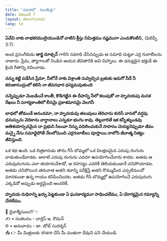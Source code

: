 ```yaml
---
title: "ఎడారిలో  సెలయేర్లు"
date: నవంబర్ 7
layout: devotional
lang: te
---
```


**ఏవేవి నాకు లాభకరములైయుండెనో వాటిని క్రీస్తు నిమిత్తము నష్టముగా ఎంచుకొంటిని**_ (ఫిలిప్పీ 3:7).

అంధ ప్రసంగీకుడు **జార్జి మాథ్సన్** గారిని సమాధి చేసినప్పుడు ఆ సమాధి చుట్టూ ఎర్ర గులాబీలను నాటారు. ప్రేమ, త్యాగాలతో నిండిన ఆయన జీవితానికి అవి చిహ్నాలు. ఈ ధన్యుడైన భక్తుడే ఈ క్రింది గీతాన్ని రచించాడు.

**నన్ను కట్టి పడేసిన ప్రేమా, నీలోనే నాకు విశ్రాంతి నువ్విచ్చిన బ్రతుకు ఇదుగో నీదే నీ కరుణాసంద్రంలో కలిసి నా జీవనధార ధన్యమవుతుంది**

**నన్నెప్పుడూ వెంబడించే కాంతీ, కొడిగట్టిన ఈ దీపాన్ని నీలో కలుపుకో నా హృదయపు మసక రేఖలు నీ సూర్యకాంతిలో లీనమై ప్రకాశమానమై వెలగనీ**

**బాధలో తోడుండే ఆనందమా, నా హృదయపు తలుపులు తెరిచాను కురిసే వానలో వర్షపు ధనుస్సును వెదికాను వాగ్దానాలు ఎన్నడూ భంగం కావు. తెల్లవారితే ఇక కన్నీళ్ళుండవు అతిశయాస్పదమైన నా ప్రభుని సిలువా నిన్ను వదిలించుకునే సాహసం చెయ్యనెప్పుడూ జీవం మన్నై నేను సమాధైపోతే నేలలోనుంచి ఎర్రగులాబీలు పూస్తాయి నాలోని జీవాత్మ నిత్యం జీవిస్తుంది.**

ఒక కథ ఉంది. ఒక చిత్రకారుడు తాను గీసే బొమ్మలో ఒక విలక్షణమైన ఎరుపు రంగును వాడుతుండేవాడట. అలాటి ఎరుపు రంగును ఎవరూ ఉపయోగించేవారు కాదట. అతడు ఆ ఎరుపురంగును ఎలా తయారుచేశాడో, ఆ రహస్యం ఎవరికీ తెలియకుండానే చనిపోయాడట. అతడు చనిపోయిన తరువాత అతని శవాన్ని పరీక్షిస్తే అతని రొమ్ముమీద ఎప్పటినుంచో మానకుండా ఉన్న గాయం కనిపించిందట. అతడు గీసే బొమ్మల్లో ఉపయోగించే ఎరుపురంగు ఎక్కడిదో అప్పుడు అర్థమైంది అందరికీ. 

**హృదయ రుధిరాన్ని ఖర్చు పెట్టకుండా ఏ ఘనకార్యమూ సాధించలేము, ఏ యోగ్యమైన గమ్యాన్ని చేరలేము.**

<div class="blessing">🙏 <span class="bless-text">దైవాశ్శీసులు!!!</span> ✨</div>

<div class="credit">✍️ <span class="credit-text">▪ సంకలనం - చార్లెస్ ఇ. కౌమన్</span></div>
<div class="credit">🌐 <span class="credit-text">▪ అనువాదం - డా. జోబ్ సుదర్శన్</span></div>


<div class="share">📤 👉 <span class="share-text">మీ మిత్రులకు share చేసి మీ వంతుగా దేవుని పని చేయండి.</span></div>
